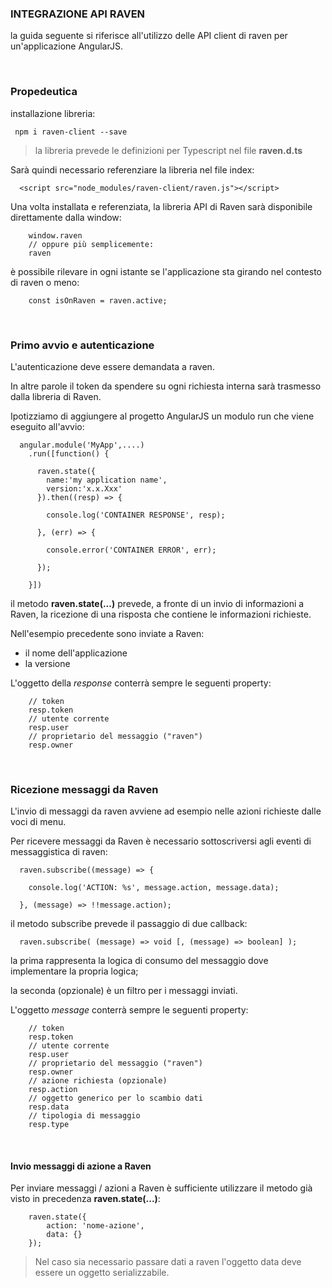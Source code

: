 ### INTEGRAZIONE API RAVEN
la guida seguente si riferisce all'utilizzo delle API client di raven per un'applicazione AngularJS.

<br>

### Propedeutica
installazione libreria:
````
 npm i raven-client --save
````
> la libreria prevede le definizioni per Typescript nel file **raven.d.ts**

Sarà quindi necessario referenziare la libreria nel file index:
````
  <script src="node_modules/raven-client/raven.js"></script>
````

Una volta installata e referenziata, la libreria API di Raven sarà disponibile direttamente dalla window:
````
    window.raven
    // oppure più semplicemente:
    raven 
````
è possibile rilevare in ogni istante se l'applicazione sta girando nel contesto di raven o meno:
````
    const isOnRaven = raven.active;
````


<br>

### Primo avvio e autenticazione
L'autenticazione deve essere demandata a raven.

In altre parole il token da spendere su ogni richiesta interna sarà trasmesso dalla libreria di Raven.

Ipotizziamo di aggiungere al progetto AngularJS un modulo run che viene eseguito all'avvio:
````
  angular.module('MyApp',....)
    .run([function() {
      
      raven.state({
        name:'my application name', 
        version:'x.x.Xxx'
      }).then((resp) => {

        console.log('CONTAINER RESPONSE', resp);

      }, (err) => {

        console.error('CONTAINER ERROR', err);

      });

    }])
````
il metodo **raven.state(...)** prevede, a fronte di un invio di informazioni a Raven, 
la ricezione di una risposta che contiene le informazioni richieste.

Nell'esempio precedente sono inviate a Raven:
 - il nome dell'applicazione
 - la versione
 
L'oggetto della *response* conterrà sempre le seguenti property: 
````
    // token
    resp.token
    // utente corrente
    resp.user
    // proprietario del messaggio ("raven")
    resp.owner
````

<br>
 
### Ricezione messaggi da Raven
L'invio di messaggi da raven avviene ad esempio nelle azioni richieste dalle voci di menu.

Per ricevere messaggi da Raven è necessario sottoscriversi agli eventi di messaggistica di raven:

````
  raven.subscribe((message) => {

    console.log('ACTION: %s', message.action, message.data);

  }, (message) => !!message.action);
````
il metodo subscribe prevede il passaggio di due callback:
````
  raven.subscribe( (message) => void [, (message) => boolean] );
````
la prima rappresenta la logica di consumo del messaggio dove implementare la propria logica;

la seconda (opzionale) è un filtro per i messaggi inviati.

L'oggetto *message* conterrà sempre le seguenti property: 
````
    // token
    resp.token
    // utente corrente
    resp.user
    // proprietario del messaggio ("raven")
    resp.owner
    // azione richiesta (opzionale)
    resp.action
    // oggetto generico per lo scambio dati
    resp.data
    // tipologia di messaggio
    resp.type
````

<br>
 
#### Invio messaggi di azione a Raven

Per inviare messaggi / azioni a Raven è sufficiente utilizzare il metodo già visto in precedenza **raven.state(...)**:

````
    raven.state({
        action: 'nome-azione',
        data: {}
    });
````
> Nel caso sia necessario passare dati a raven l'oggetto data deve essere un oggetto serializzabile.

